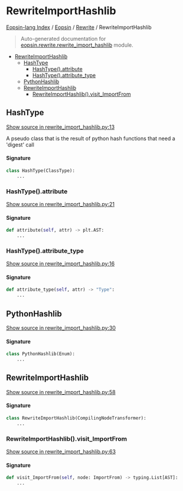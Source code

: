 # RewriteImportHashlib

[Eopsin-lang Index](../../README.md#eopsin-lang-index) /
[Eopsin](../index.md#eopsin) /
[Rewrite](./index.md#rewrite) /
RewriteImportHashlib

> Auto-generated documentation for [eopsin.rewrite.rewrite_import_hashlib](https://github.com/ImperatorLang/eopsin/blob/main/eopsin/rewrite/rewrite_import_hashlib.py) module.

- [RewriteImportHashlib](#rewriteimporthashlib)
  - [HashType](#hashtype)
    - [HashType().attribute](#hashtype()attribute)
    - [HashType().attribute_type](#hashtype()attribute_type)
  - [PythonHashlib](#pythonhashlib)
  - [RewriteImportHashlib](#rewriteimporthashlib-1)
    - [RewriteImportHashlib().visit_ImportFrom](#rewriteimporthashlib()visit_importfrom)

## HashType

[Show source in rewrite_import_hashlib.py:13](https://github.com/ImperatorLang/eopsin/blob/main/eopsin/rewrite/rewrite_import_hashlib.py#L13)

A pseudo class that is the result of python hash functions that need a 'digest' call

#### Signature

```python
class HashType(ClassType):
    ...
```

### HashType().attribute

[Show source in rewrite_import_hashlib.py:21](https://github.com/ImperatorLang/eopsin/blob/main/eopsin/rewrite/rewrite_import_hashlib.py#L21)

#### Signature

```python
def attribute(self, attr) -> plt.AST:
    ...
```

### HashType().attribute_type

[Show source in rewrite_import_hashlib.py:16](https://github.com/ImperatorLang/eopsin/blob/main/eopsin/rewrite/rewrite_import_hashlib.py#L16)

#### Signature

```python
def attribute_type(self, attr) -> "Type":
    ...
```



## PythonHashlib

[Show source in rewrite_import_hashlib.py:30](https://github.com/ImperatorLang/eopsin/blob/main/eopsin/rewrite/rewrite_import_hashlib.py#L30)

#### Signature

```python
class PythonHashlib(Enum):
    ...
```



## RewriteImportHashlib

[Show source in rewrite_import_hashlib.py:58](https://github.com/ImperatorLang/eopsin/blob/main/eopsin/rewrite/rewrite_import_hashlib.py#L58)

#### Signature

```python
class RewriteImportHashlib(CompilingNodeTransformer):
    ...
```

### RewriteImportHashlib().visit_ImportFrom

[Show source in rewrite_import_hashlib.py:63](https://github.com/ImperatorLang/eopsin/blob/main/eopsin/rewrite/rewrite_import_hashlib.py#L63)

#### Signature

```python
def visit_ImportFrom(self, node: ImportFrom) -> typing.List[AST]:
    ...
```
